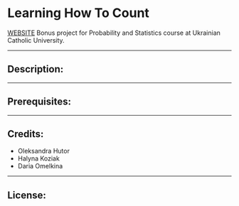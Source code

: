 # Learning How To Count
[WEBSITE](http://learninghowtocount.pythonanywhere.com)
Bonus project for Probability and Statistics course at Ukrainian Catholic University.

---

## Description:

---

## Prerequisites:

---

## Credits:
* Oleksandra Hutor
* Halyna Koziak
* Daria Omelkina

---

## License:
